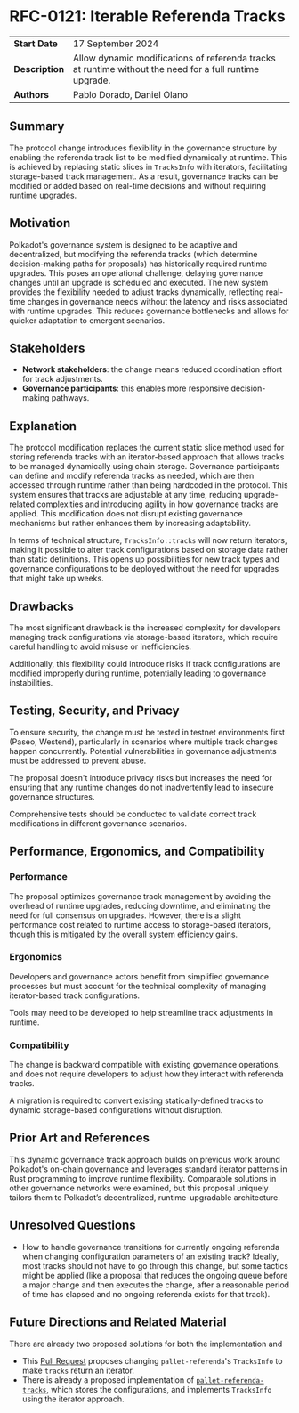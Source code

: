 # RFC-0121: Iterable Referenda Tracks

|                 |                                                                                                         |
| --------------- | ------------------------------------------------------------------------------------------------------- |
| **Start Date**  | 17 September 2024                                                                                       |
| **Description** | Allow dynamic modifications of referenda tracks at runtime without the need for a full runtime upgrade. |
| **Authors**     | Pablo Dorado, Daniel Olano                                                                              |

## Summary

The protocol change introduces flexibility in the governance structure by enabling the referenda
track list to be modified dynamically at runtime. This is achieved by replacing static slices in
`TracksInfo` with iterators, facilitating storage-based track management. As a result, governance
tracks can be modified or added based on real-time decisions and without requiring runtime upgrades.

## Motivation

Polkadot's governance system is designed to be adaptive and decentralized, but modifying the
referenda tracks (which determine decision-making paths for proposals) has historically required
runtime upgrades. This poses an operational challenge, delaying governance changes until an upgrade
is scheduled and executed. The new system provides the flexibility needed to adjust tracks
dynamically, reflecting real-time changes in governance needs without the latency and risks
associated with runtime upgrades. This reduces governance bottlenecks and allows for quicker
adaptation to emergent scenarios.

## Stakeholders

- **Network stakeholders**: the change means reduced coordination effort for track adjustments.
- **Governance participants**: this enables more responsive decision-making pathways.

## Explanation

The protocol modification replaces the current static slice method used for storing referenda tracks
with an iterator-based approach that allows tracks to be managed dynamically using chain storage.
Governance participants can define and modify referenda tracks as needed, which are then accessed
through runtime rather than being hardcoded in the protocol. This system ensures that tracks are
adjustable at any time, reducing upgrade-related complexities and introducing agility in how
governance tracks are applied. This modification does not disrupt existing governance mechanisms but
rather enhances them by increasing adaptability.

In terms of technical structure, `TracksInfo::tracks` will now return iterators, making it possible
to alter track configurations based on storage data rather than static definitions. This opens up
possibilities for new track types and governance configurations to be deployed without the need for
upgrades that might take up weeks.

## Drawbacks

The most significant drawback is the increased complexity for developers managing track configurations
via storage-based iterators, which require careful handling to avoid misuse or inefficiencies.

Additionally, this flexibility could introduce risks if track configurations are modified improperly
during runtime, potentially leading to governance instabilities.

## Testing, Security, and Privacy

To ensure security, the change must be tested in testnet environments first (Paseo, Westend),
particularly in scenarios where multiple track changes happen concurrently. Potential
vulnerabilities in governance adjustments must be addressed to prevent abuse.

The proposal doesn't introduce privacy risks but increases the need for ensuring that any runtime
changes do not inadvertently lead to insecure governance structures.

Comprehensive tests should be conducted to validate correct track modifications in different
governance scenarios.

## Performance, Ergonomics, and Compatibility

### Performance

The proposal optimizes governance track management by avoiding the overhead of runtime upgrades,
reducing downtime, and eliminating the need for full consensus on upgrades. However, there is a
slight performance cost related to runtime access to storage-based iterators, though this is
mitigated by the overall system efficiency gains.

### Ergonomics

Developers and governance actors benefit from simplified governance processes but must account for
the technical complexity of managing iterator-based track configurations.

Tools may need to be developed to help streamline track adjustments in runtime.

### Compatibility

The change is backward compatible with existing governance operations, and does not require developers
to adjust how they interact with referenda tracks.

A migration is required to convert existing statically-defined tracks to dynamic storage-based
configurations without disruption.

## Prior Art and References

This dynamic governance track approach builds on previous work around Polkadot's on-chain governance
and leverages standard iterator patterns in Rust programming to improve runtime flexibility.
Comparable solutions in other governance networks were examined, but this proposal uniquely tailors
them to Polkadot’s decentralized, runtime-upgradable architecture.

## Unresolved Questions

- How to handle governance transitions for currently ongoing referenda when changing configuration
  parameters of an existing track? Ideally, most tracks should not have to go through this change,
  but some tactics might be applied (like a proposal that reduces the ongoing queue before a major
  change and then executes the change, after a reasonable period of time has elapsed and no ongoing
  referenda exists for that track).

## Future Directions and Related Material

There are already two proposed solutions for both the implementation and

- This [Pull Request][gh:2072] proposes changing `pallet-referenda`'s `TracksInfo` to make `tracks`
  return an iterator.
- There is already a proposed implementation of [`pallet-referenda-tracks`][gh:frame-contrib], which
  stores the configurations, and implements `TracksInfo` using the iterator approach.

[gh:2072]: https://github.com/paritytech/polkadot-sdk/pull/2072
[gh:frame-contrib]: https://github.com/virto-network/frame-contrib/tree/main/pallets/referenda-tracks
